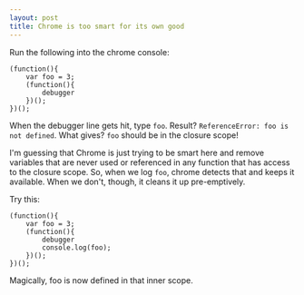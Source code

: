 ```yaml
---
layout: post
title: Chrome is too smart for its own good
---
```


Run the following into the chrome console:

    (function(){
        var foo = 3;
        (function(){
            debugger
        })();
    })();
<!--break-->

When the debugger line gets hit, type `foo`.  Result?  `ReferenceError: foo is not defined`.  What gives?  `foo` should be in the closure scope!

I'm guessing that Chrome is just trying to be smart here and remove variables that are never used or referenced in any function that has access to the closure scope.  So, when we log `foo`, chrome detects that and keeps it available.  When we don't, though, it cleans it up pre-emptively.

Try this:

    (function(){
        var foo = 3;
        (function(){
            debugger
            console.log(foo);
        })();
    })();

Magically, foo is now defined in that inner scope.  
